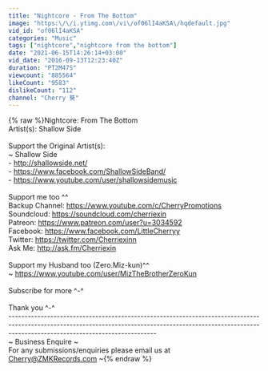 ```yaml
---
title: "Nightcore - From The Bottom"
image: "https:\/\/i.ytimg.com\/vi\/of06lI4aKSA\/hqdefault.jpg"
vid_id: "of06lI4aKSA"
categories: "Music"
tags: ["nightcore","nightcore from the bottom"]
date: "2021-06-15T14:26:14+03:00"
vid_date: "2016-09-13T12:23:40Z"
duration: "PT2M47S"
viewcount: "885564"
likeCount: "9583"
dislikeCount: "112"
channel: "Cherry 葵"
---
```

{% raw %}Nightcore: From The Bottom<br />Artist(s): Shallow Side<br /><br />Support the Original Artist(s):<br />~ Shallow Side<br />- <a rel="nofollow" target="blank" href="http://shallowside.net/">http://shallowside.net/</a><br />- <a rel="nofollow" target="blank" href="https://www.facebook.com/ShallowSideBand/">https://www.facebook.com/ShallowSideBand/</a><br />- <a rel="nofollow" target="blank" href="https://www.youtube.com/user/shallowsidemusic">https://www.youtube.com/user/shallowsidemusic</a><br /><br />Support me too  ^^<br />Backup Channel: <a rel="nofollow" target="blank" href="https://www.youtube.com/c/CherryPromotions">https://www.youtube.com/c/CherryPromotions</a><br />Soundcloud: <a rel="nofollow" target="blank" href="https://soundcloud.com/cherriexin">https://soundcloud.com/cherriexin</a><br />Patreon: <a rel="nofollow" target="blank" href="https://www.patreon.com/user?u=3034592">https://www.patreon.com/user?u=3034592</a><br />Facebook: <a rel="nofollow" target="blank" href="https://www.facebook.com/LittleCherryy">https://www.facebook.com/LittleCherryy</a><br />Twitter: <a rel="nofollow" target="blank" href="https://twitter.com/Cherriexinn">https://twitter.com/Cherriexinn</a><br />Ask Me: <a rel="nofollow" target="blank" href="http://ask.fm/Cherriexin">http://ask.fm/Cherriexin</a><br /><br />Support my Husband too (Zero.Miz-kun)^^<br />~ <a rel="nofollow" target="blank" href="https://www.youtube.com/user/MizTheBrotherZeroKun">https://www.youtube.com/user/MizTheBrotherZeroKun</a><br /><br />Subscribe for more ^-^<br /><br />Thank you ^-^<br />----------------------------------------------------------------------------------------------------------------------------------------------------------------------------------------------------------<br />~ Business Enquire ~ <br />For any submissions/enquiries please email us at Cherry@ZMKRecords.com ~{% endraw %}
